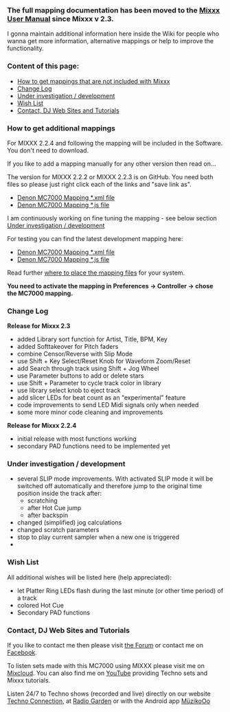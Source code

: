 ### The full mapping documentation has been moved to the [Mixxx User Manual](https://manual.mixxx.org/2.3/en/hardware/controllers/denon_mc7000.html) since Mixxx v 2.3.
I gonna maintain additional information here inside the Wiki for people who wanna get more information, alternative mappings or help to improve the functionality.

### Content of this page:

* [How to get mappings that are not included with Mixxx](#how-to-get-additional-mappings)
* [Change Log](#change-log)
* [Under investigation / development](#under-investigation--development)
* [Wish List](#wish-list)
* [Contact, DJ Web Sites and Tutorials](#contact-dj-web-sites-and-tutorials)

### How to get additional mappings

For MIXXX 2.2.4 and following the mapping will be included in the
Software. You don't need to download.

If you like to add a mapping manually for any other version then read on...

The version for MIXXX 2.2.2 or MIXXX 2.2.3 is on GitHub. You need both
files so please just right click each of the links and "save link as".

  - [Denon MC7000 Mapping \*.xml
    file](https://github.com/mixxxdj/mixxx/raw/2.2/res/controllers/Denon-MC7000.midi.xml)
  - [Denon MC7000 Mapping \*.js
    file](https://github.com/mixxxdj/mixxx/raw/2.2/res/controllers/Denon-MC7000-scripts.js)

I am continuously working on fine tuning the mapping - see below section [Under investigation / development](#under-investigation--development)

For testing you can find the latest development mapping here:
  - [Denon MC7000 Mapping \*.xml
    file](https://github.com/toszlanyi/mixxx/raw/Denon_MC7000_mapping/res/controllers/Denon-MC7000.midi.xml)
  - [Denon MC7000 Mapping \*.js
    file](https://github.com/toszlanyi/mixxx/raw/Denon_MC7000_mapping/res/controllers/Denon-MC7000-scripts.js)

Read further [where to place the mapping
files](https://github.com/mixxxdj/mixxx/wiki/controller_mapping_file_locations)
for your system.

**You need to activate the mapping in Preferences -\> Controller -\>
chose the MC7000 mapping.**

### Change Log

**Release for Mixxx 2.3**
  - added Library sort function for Artist, Title, BPM, Key
  - added Softtakeover for Pitch faders
  - combine Censor/Reverse with Slip Mode
  - use Shift + Key Select/Reset Knob for Waveform Zoom/Reset
  - add Search through track using Shift + Jog Wheel
  - use Parameter buttons to add or delete stars
  - use Shift + Parameter to cycle track color in library
  - use library select knob to eject track
  - add slicer LEDs for beat count as an "experimental" feature
  - code improvements to send LED Midi signals only when needed
  - some more minor code cleaning and improvements

**Release for Mixxx 2.2.4**
  - initial release with most functions working
  - secondary PAD functions need to be implemented yet

### Under investigation / development
  - several SLIP mode improvements. With activated SLIP mode it will be switched off automatically and therefore jump to the original time position inside the track after:
    - scratching
    - after Hot Cue jump
    - after backspin
  - changed (simplified) jog calculations
  - changed scratch parameters
  - stop to play current sampler when a new one is triggered
  - 

### Wish List

All additional wishes will be listed here (help appreciated):

  - let Platter Ring LEDs flash during the last minute (or other time
    period) of a track
  - colored Hot Cue
  - Secondary PAD functions

### Contact, DJ Web Sites and Tutorials

If you like to contact me then please visit [the
Forum](https://mixxx.discourse.group/t/denon-mc7000-mapping/18235) or contact
me on [Facebook](http://www.facebook.com/OsZ.DJ/).

To listen sets made with this MC7000 using MIXXX please visit
me on [Mixcloud](http://www.mixcloud.com/DJ_OsZ/uploads/). You can also find me on [YouTube](https://www.youtube.com/channel/UClBxBvYLTkjcAeTga1g3h0A) providing Techno sets and Mixxx tutorials.

Listen 24/7 to Techno shows (recorded and live) directly on our website
[Techno Connection](https://www.technoconnection.com/radio-links-and-chat), at [Radio
Garden](https://radio.garden/listen/techno-connection/oosngiMz) or with the Android app [MüzikoOo](https://play.google.com/store/apps/details?id=com.dndmix.muzikooo)

